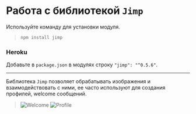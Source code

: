 # Работа с библиотекой `Jimp`

Используйте команду для установки модуля.

>`npm install jimp`

### Heroku

Добавьте в `package.json` в модулях строку `"jimp": "^0.5.6"`.

------ 
Библиотека `Jimp` позволяет обрабатывать изображения и взаимодействовать с ними, ее часто используют для создания профилей, welcome сообщений.

>![Welcome](https://xeval.ga/sc/jtq34n5.png)
>![Profile](https://xeval.ga/sc/w5h1f16.png)
